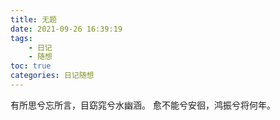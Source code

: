 ```yaml
---
title: 无题
date: 2021-09-26 16:39:19
tags:
    - 日记
    - 随想
toc: true
categories: 日记随想
---
```


有所思兮忘所言，目窈窕兮水幽涵。
愈不能兮安徊，鸿振兮将何年。